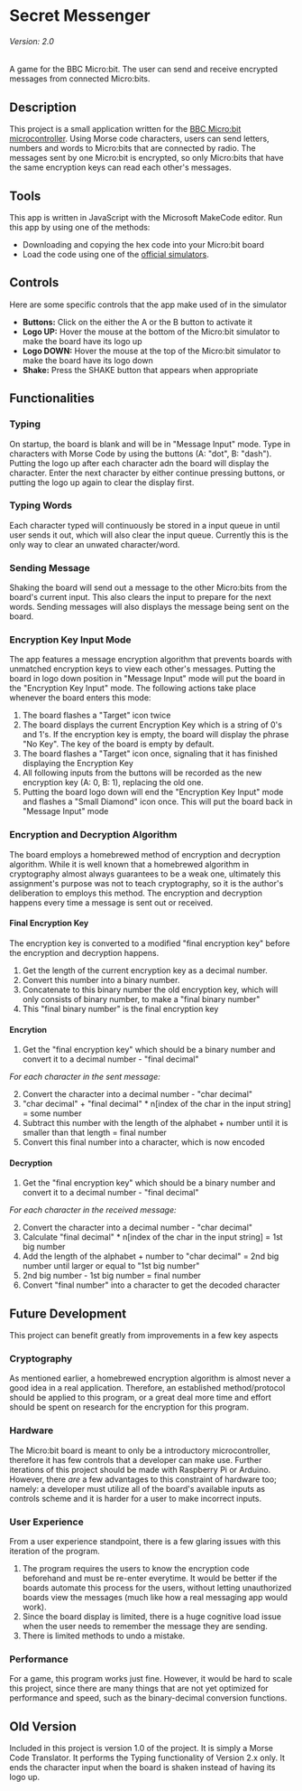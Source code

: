# Secret Messenger
###### Version: 2.0
A game for the BBC Micro:bit. The user can send and receive encrypted messages from connected Micro:bits.

## Description
This project is a small application written for the [BBC Micro:bit microcontroller](https://microbit.org/). Using Morse code characters, users can send letters, numbers and words to Micro:bits that are connected by radio. The messages sent by one Micro:bit is encrypted, so only Micro:bits that have the same encryption keys can read each other's messages.

## Tools
This app is written in JavaScript with the Microsoft MakeCode editor. Run this app by using one of the methods:
- Downloading and copying the hex code into your Micro:bit board
- Load the code using one of the [official simulators](https://microbit.org/code/).

## Controls
Here are some specific controls that the app make used of in the simulator
- **Buttons:** Click on the either the A or the B button to activate it
- **Logo UP:** Hover the mouse at the bottom of the Micro:bit simulator to make the board have its logo up
- **Logo DOWN:** Hover the mouse at the top of the Micro:bit simulator to make the board have its logo down
- **Shake:** Press the SHAKE button that appears when appropriate

## Functionalities
### Typing
On startup, the board is blank and will be in "Message Input" mode. Type in characters with Morse Code by using the buttons (A: "dot", B: "dash"). Putting the logo up after each character adn the board will display the character. Enter the next character by either continue pressing buttons, or putting the logo up again to clear the display first.
### Typing Words
Each character typed will continuously be stored in a input queue in until user sends it out, which will also clear the input queue. Currently this is the only way to clear an unwated character/word.
### Sending Message
Shaking the board will send out a message to the other Micro:bits from the board's current input. This also clears the input to prepare for the next words. Sending messages will also displays the message being sent on the board.
### Encryption Key Input Mode
The app features a message encryption algorithm that prevents boards with unmatched encryption keys to view each other's messages. Putting the board in logo down position in "Message Input" mode will put the board in the "Encryption Key Input" mode. The following actions take place whenever the board enters this mode:
1. The board flashes a "Target" icon twice
2. The board displays the current Encryption Key which is a string of 0's and 1's. If the encryption key is empty, the board will display the phrase "No Key". The key of the board is empty by default.
3. The board flashes a "Target" icon once, signaling that it has finished displaying the Encryption Key
4. All following inputs from the buttons will be recorded as the new encryption key (A: 0, B: 1), replacing the old one.
5. Putting the board logo down will end the "Encryption Key Input" mode and flashes a "Small Diamond" icon once. This will put the board back in "Message Input" mode
### Encryption and Decryption Algorithm
The board employs a homebrewed method of encryption and decryption algorithm. While it is well known that a homebrewed algorithm in cryptography almost always guarantees to be a weak one, ultimately this assignment's purpose was not to teach cryptography, so it is the author's deliberation to employs this method. The encryption and decryption happens every time a message is sent out or received.

#### Final Encryption Key
The encryption key is converted to a modified "final encryption key" before the encryption and decryption happens.
1. Get the length of the current encryption key as a decimal number.
2. Convert this number into a binary number.
3. Concatenate to this binary number the old encryption key, which will only consists of binary number, to make a "final binary number"
4. This "final binary number" is the final encryption key

#### Encrytion
1. Get the "final encryption key" which should be a binary number and convert it to a decimal number - "final decimal"

*For each character in the sent message:*

2. Convert the character into a decimal number - "char decimal"
3. "char decimal" + "final decimal" * n\[index of the char in the input string\] = some number
4. Subtract this number with the length of the alphabet + number until it is smaller than that length = final number
5. Convert this final number into a character, which is now encoded

#### Decryption
1. Get the "final encryption key" which should be a binary number and convert it to a decimal number - "final decimal"

*For each character in the received message:*

2. Convert the character into a decimal number - "char decimal"
3. Calculate "final decimal" * n\[index of the char in the input string\] = 1st big number
4. Add the length of the alphabet + number to "char decimal" = 2nd big number until larger or equal to "1st big number"
5. 2nd big number - 1st big number = final number
6. Convert "final number" into a character to get the decoded character

## Future Development
This project can benefit greatly from improvements in a few key aspects
### Cryptography
As mentioned earlier, a homebrewed encryption algorithm is almost never a good idea in a real application. Therefore, an established method/protocol should be applied to this program, or a great deal more time and effort should be spent on research for the encryption for this program.
### Hardware
The Micro:bit board is meant to only be a introductory microcontroller, therefore it has few controls that a developer can make use. Further iterations of this project should be made with Raspberry Pi or Arduino. However, there *are* a few advantages to this constraint of hardware too; namely: a developer must utilize all of the board's available inputs as controls scheme and it is harder for a user to make incorrect inputs.
### User Experience
From a user experience standpoint, there is a few glaring issues with this iteration of the program. 
1. The program requires the users to know the encryption code beforehand and must be re-enter everytime. It would be better if the boards automate this process for the users, without letting unauthorized boards view the messages (much like how a real messaging app would work).
2. Since the board display is limited, there is a huge cognitive load issue when the user needs to remember the message they are sending.
3. There is limited methods to undo a mistake.
### Performance
For a game, this program works just fine. However, it would be hard to scale this project, since there are many things that are not yet optimized for performance and speed, such as the binary-decimal conversion functions.

## Old Version
Included in this project is version 1.0 of the project. It is simply a Morse Code Translator. It performs the Typing functionality of Version 2.x only. It ends the character input when the board is shaken instead of having its logo up.
